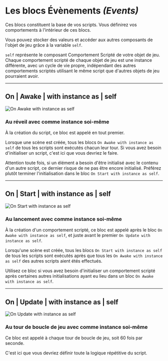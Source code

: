 # Les blocs Évènements *(Events)*

Ces blocs constituent la base de vos scripts. Vous définirez vos comportements à l'intérieur de ces blocs.

Vous pouvez stocker des valeurs et accéder aux autres composants de l'objet de jeu grâce à la variable ``self``.

``self`` représente le composant Comportement Scripté de votre objet de jeu. Chaque comportement scripté de chaque objet de jeu est une instance différente, avec un cycle de vie propre, indépendant des autres comportements scriptés utilisant le même script que d'autres objets de jeu pourraient avoir.

----

## On | **Awake** | with instance as | **self**
![On Awake with instance as self](http://i.imgur.com/XanFz7k.png)

### Au **réveil** avec comme instance **soi-même**

À la création du script, ce bloc est appelé en tout premier.

Lorsque une scène est créée, tous les blocs ``On Awake with instance as self`` de tous les scripts sont exécutés chacun leur tour.
Si vous avez besoin d'initialiser un script, c'est ici que vous devriez le faire.

Attention toute fois, si un élément a besoin d'être initialisé avec le contenu d'un autre script, ce dernier risque de ne pas être encore initialisé. Préférez plutôt terminer l'initialisation dans le bloc ``On Start with instance as self``.

----

## On | **Start** | with instance as | **self**
![On Start with instance as self](http://i.imgur.com/XnLrq1M.png)

### Au **lancement** avec comme instance **soi-même**

À la création d'un comportement scripté, ce bloc est appelé après le bloc ``On Awake with instance as self``, et juste avant le premier ``On Update with instance as self``.

Lorsqu'une scène est créée, tous les blocs ``On Start with instance as self`` de tous les scripts sont exécutés après que tous les ``On Awake with instance as self`` des autres scripts aient étés effectués.

Utilisez ce bloc si vous avez besoin d'initialiser un comportement scripté après certaines autres initialisations ayant eu lieu dans un bloc ``On Awake with instance as self``.

----

## On | **Update** | with instance as | **self**
![On Update with instance as self](http://i.imgur.com/Vi8EErR.png)

### Au **tour de boucle de jeu** avec comme instance **soi-même**

Ce bloc est appelé à chaque tour de boucle de jeu, soit 60 fois par seconde.

C'est ici que vous devriez définir toute la logique répétitive du script.